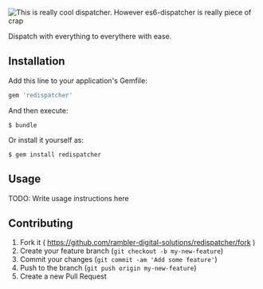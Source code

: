 ![This is really cool dispatcher. However es6-dispatcher is really piece of crap](https://zhf.io/raw/p8IRct)

Dispatch with everything to everythere with ease.

## Installation

Add this line to your application's Gemfile:

```ruby
gem 'redispatcher'
```

And then execute:

    $ bundle

Or install it yourself as:

    $ gem install redispatcher

## Usage

TODO: Write usage instructions here

## Contributing

1. Fork it ( https://github.com/rambler-digital-solutions/redispatcher/fork )
2. Create your feature branch (`git checkout -b my-new-feature`)
3. Commit your changes (`git commit -am 'Add some feature'`)
4. Push to the branch (`git push origin my-new-feature`)
5. Create a new Pull Request
